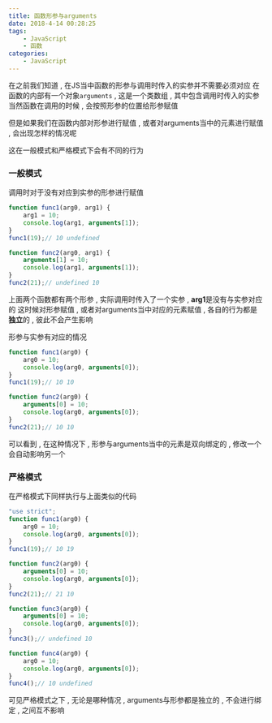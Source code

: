 ```yaml
---
title: 函数形参与arguments
date: 2018-4-14 00:28:25
tags: 
	- JavaScript
	- 函数
categories: 
	- JavaScript
---
```


在之前我们知道 , 在JS当中函数的形参与调用时传入的实参并不需要必须对应
在函数的内部有一个对象`arguments` , 这是一个类数组 , 其中包含调用时传入的实参
当然函数在调用的时候 , 会按照形参的位置给形参赋值
<!-- more -->
但是如果我们在函数内部对形参进行赋值 , 或者对arguments当中的元素进行赋值 , 会出现怎样的情况呢

这在一般模式和严格模式下会有不同的行为
### 一般模式
调用时对于没有对应到实参的形参进行赋值
```javascript
function func1(arg0, arg1) {
	arg1 = 10;
	console.log(arg1, arguments[1]);
}
func1(19);// 10 undefined

function func2(arg0, arg1) {
	arguments[1] = 10;
	console.log(arg1, arguments[1]);
}
func2(21);// undefined 10
```
上面两个函数都有两个形参 , 实际调用时传入了一个实参 , **arg1**是没有与实参对应的
这时候对形参赋值 , 或者对arguments当中对应的元素赋值 , 各自的行为都是**独立**的 , 彼此不会产生影响

形参与实参有对应的情况
```javascript
function func1(arg0) {
	arg0 = 10;
	console.log(arg0, arguments[0]);
}
func1(19);// 10 10

function func2(arg0) {
	arguments[0] = 10;
	console.log(arg0, arguments[0]);
}
func2(21);// 10 10
```
可以看到 , 在这种情况下 , 形参与arguments当中的元素是双向绑定的 , 修改一个会自动影响另一个

### 严格模式
在严格模式下同样执行与上面类似的代码
```javascript
"use strict";
function func1(arg0) {
	arg0 = 10;
	console.log(arg0, arguments[0]);
}
func1(19);// 10 19

function func2(arg0) {
	arguments[0] = 10;
	console.log(arg0, arguments[0]);
}
func2(21);// 21 10

function func3(arg0) {
	arguments[0] = 10;
	console.log(arg0, arguments[0]);
}
func3();// undefined 10

function func4(arg0) {
	arg0 = 10;
	console.log(arg0, arguments[0]);
}
func4();// 10 undefined
```
可见严格模式之下 , 无论是哪种情况 , arguments与形参都是独立的 , 不会进行绑定 , 之间互不影响